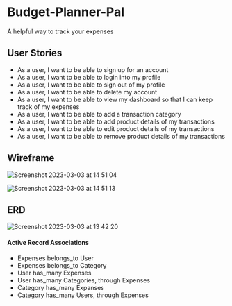 # Budget-Planner-Pal
A helpful way to track your expenses

## User Stories

 - As a user, I want to be able to sign up for an account
 - As a user, I want to be able to login into my profile
 - As a user, I want to be able to sign out of my profile
 - As a user, I want to be able to delete my account
 - As a user, I want to be able to view my dashboard so that I can keep track of my expenses
 - As a user, I want to be able to add a transaction category
 - As a user, I want to be able to add product details of my transactions
 - As a user, I want to be able to edit product details of my transactions
 - As a user, I want to be able to remove product details of my transactions

## Wireframe

![Screenshot 2023-03-03 at 14 51 04](https://user-images.githubusercontent.com/114579141/222751688-eeb4be01-1658-4377-9b66-08471577abac.png)

![Screenshot 2023-03-03 at 14 51 13](https://user-images.githubusercontent.com/114579141/222751713-cc67deaa-53af-4972-a0b0-9022d0e7e93a.png)


## ERD

![Screenshot 2023-03-03 at 13 42 20](https://user-images.githubusercontent.com/114579141/222735096-9f7f6f85-b73c-48bc-9ae6-29475a6fc9ca.png)

#### Active Record Associations

 - Expenses belongs_to User
 - Expenses belongs_to Category
 - User has_many Expenses
 - User has_many Categories, through Expenses
 - Category has_many Expanses
 - Category has_many Users, through Expenses
